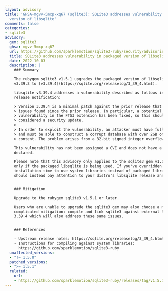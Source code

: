 ```yaml
---
layout: advisory
title: 'GHSA-mgvv-5mxp-xq67 (sqlite3): SQLite3 addresses vulnerability in packaged
  version of libsqlite'
comments: false
categories:
- sqlite3
advisory:
  gem: sqlite3
  ghsa: mgvv-5mxp-xq67
  url: https://github.com/sparklemotion/sqlite3-ruby/security/advisories/GHSA-mgvv-5mxp-xq67
  title: SQLite3 addresses vulnerability in packaged version of libsqlite
  date: 2022-10-03
  description: |
    ### Summary

    The rubygem sqlite3 v1.5.1 upgrades the packaged version of libsqlite from
    v3.39.3 to [v3.39.4](https://sqlite.org/releaselog/3_39_4.html).

    libsqlite v3.39.4 addresses a vulnerability described as follows in the
    release notification:

    > Version 3.39.4 is a minimal patch against the prior release that addresses
    > issues found since the prior release. In particular, a potential
    > vulnerability in the FTS3 extension has been fixed, so this should be
    > considered a security update.
    >
    > In order to exploit the vulnerability, an attacker must have full SQL access
    > and must be able to construct a corrupt database with over 2GB of FTS3
    > content. The problem arises from a 32-bit signed integer overflow.

    This vulnerability has not been assigned a CVE and does not have a severity
    declared.

    Please note that this advisory only applies to the sqlite3 gem v1.5.0, and
    only if the packaged libsqlite is being used. If you've overridden defaults at
    installation time to use system libraries instead of packaged libraries, you
    should instead pay attention to your distro's libsqlite release announcements.


    ### Mitigation

    Upgrade to the rubygem sqlite3 v1.5.1 or later.

    Users who are unable to upgrade the sqlite3 gem may also choose a more
    complicated mitigation: compile and link sqlite3 against external libsqlite >=
    3.39.4 which will also address these same issues.


    ### References

    - Upstream release notes: https://sqlite.org/releaselog/3_39_4.html
    - Instructions for compiling against system libraries:
      https://github.com/sparklemotion/sqlite3-ruby
  unaffected_versions:
  - "!= 1.5.0"
  patched_versions:
  - ">= 1.5.1"
  related:
    url:
    - https://github.com/sparklemotion/sqlite3-ruby/releases/tag/v1.5.1
---
```

